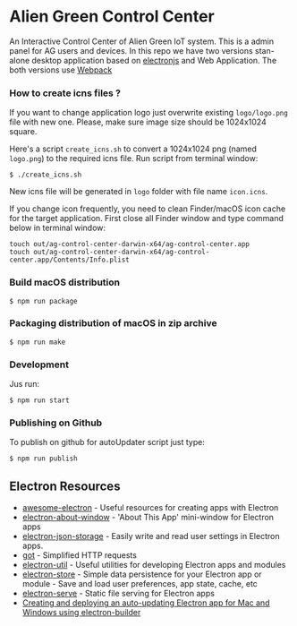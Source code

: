 # Alien Green Control Center

An Interactive Control Center of Alien Green IoT system. This is a admin panel for AG users and devices.
In this repo we have two versions stan-alone desktop application based on [electronjs](https://electronjs.org) and Web Application. The both versions use [Webpack](https://webpack.js.org) 

### How to create icns files ?

If you want to change application logo just overwrite existing `logo/logo.png` file with new one. Please, make sure image size should be 1024x1024 square.

Here's a script `create_icns.sh` to convert a 1024x1024 png (named `logo.png`) to the required icns file. Run script from terminal window:

`$ ./create_icns.sh` 

New icns file will be generated in `logo` folder with file name `icon.icns`.

If you change icon frequently, you need to clean Finder/macOS icon cache for the target application.
First close all Finder window and type command below in terminal window:

    touch out/ag-control-center-darwin-x64/ag-control-center.app
    touch out/ag-control-center-darwin-x64/ag-control-center.app/Contents/Info.plist

### Build macOS distribution

`$ npm run package`

### Packaging distribution of macOS in zip archive

`$ npm run make`

### Development

Jus run:

`$ npm run start`

### Publishing on Github

To publish on github for autoUpdater script just type:

`$ npm run publish`


## Electron Resources

- [awesome-electron](https://github.com/sindresorhus/awesome-electron) - Useful resources for creating apps with Electron
- [electron-about-window](https://github.com/rhysd/electron-about-window) - 'About This App' mini-window for Electron apps
- [electron-json-storage](https://github.com/electron-userland/electron-json-storage) - Easily write and read user settings in Electron apps.
- [got](https://github.com/sindresorhus/got) - Simplified HTTP requests
- [electron-util](https://github.com/sindresorhus/electron-util) - Useful utilities for developing Electron apps and modules
- [electron-store](https://github.com/sindresorhus/electron-store) - Simple data persistence for your Electron app or module - Save and load user preferences, app state, cache, etc
- [electron-serve](https://github.com/sindresorhus/electron-serve) - Static file serving for Electron apps
- [Creating and deploying an auto-updating Electron app for Mac and Windows using electron-builder](https://medium.com/@johndyer24/creating-and-deploying-an-auto-updating-electron-app-for-mac-and-windows-using-electron-builder-6a3982c0cee6)